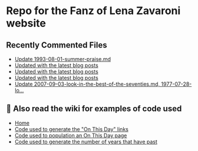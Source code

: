 # Repo for the Fanz of Lena Zavaroni website

## Recently Commented Files
<!-- BLOG-POST-LIST:START -->
- [Update 1993-08-01-summer-praise.md](https://github.com/FanzOfLenaZavaroni/fanzoflenazavaroni.github.io/commit/898b5aade7706bb39308a50e8bc867105fec9de5)
- [Updated with the latest blog posts](https://github.com/FanzOfLenaZavaroni/fanzoflenazavaroni.github.io/commit/44ed71a4563f357e21f24ece4645aa657b3847cf)
- [Updated with the latest blog posts](https://github.com/FanzOfLenaZavaroni/fanzoflenazavaroni.github.io/commit/dcdb6383233e72b6c66fb49badc22bf1d5b8c2cb)
- [Updated with the latest blog posts](https://github.com/FanzOfLenaZavaroni/fanzoflenazavaroni.github.io/commit/31cd186d917f19a065b843583e030035ca6c98e9)
- [Update 2007-09-03-look-in-the-best-of-the-seventies.md, 1977-07-28-lo…](https://github.com/FanzOfLenaZavaroni/fanzoflenazavaroni.github.io/commit/01aad156ea4793fa5e5af7b62d9102b652111365)
<!-- BLOG-POST-LIST:END -->

## :notebook: Also read the wiki for examples of code used
* [Home](https://github.com/FanzOfLenaZavaroni/fanzoflenazavaroni.github.io/wiki)
* [Code used to generate the "On This Day" links](https://github.com/FanzOfLenaZavaroni/fanzoflenazavaroni.github.io/wiki/On-This-Day-Code)
* [Code used to population an On This Day page](https://github.com/FanzOfLenaZavaroni/fanzoflenazavaroni.github.io/wiki/Code-used-to-population-an-On-This-Day-page)
* [Code used to generate the number of years that have past](https://github.com/FanzOfLenaZavaroni/fanzoflenazavaroni.github.io/wiki/Number-of-years-gone-by-code)
